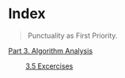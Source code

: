 # Index
> Punctuality as First Priority.

<div>
    <p>
        <a href="https://github.com/JoonHyeok-hozy-Kim/datastructure_and_algorithm_in_python/blob/main/Part3_Algorithm_Analysis/part3_algorithm_analysis.md">Part 3. Algorithm Analysis</a>
    </p>
    <p>
        <a href="https://github.com/JoonHyeok-hozy-Kim/datastructure_and_algorithm_in_python/blob/main/Part3_Algorithm_Analysis/part3_5_excercises.md" style="margin-left: 35px;">3.5 Excercises</a>
    </p>
</div>